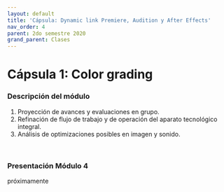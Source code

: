 ```yaml
---
layout: default
title: 'Cápsula: Dynamic link Premiere, Audition y After Effects'
nav_order: 4
parent: 2do semestre 2020
grand_parent: Clases
---
```


# Cápsula 1: Color grading

### Descripción del módulo
1. Proyección de avances y evaluaciones en grupo.
2. Refinación de flujo de trabajo y de operación del aparato tecnológico integral.
3. Análisis de optimizaciones posibles en imagen y sonido.

<br>

### Presentación Módulo 4

próximamente